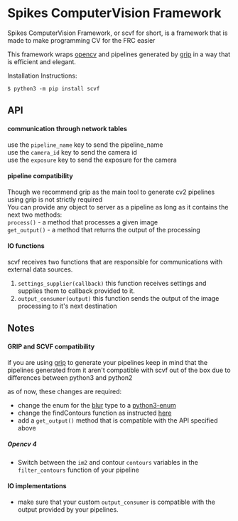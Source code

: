# Spikes ComputerVision Framework

Spikes ComputerVision Framework, or scvf for short,
  is a framework that is made to make programming CV for the FRC easier
  
This framework wraps [opencv](www.opencv.org) and pipelines generated by [grip](https://wpiroboticsprojects.github.io/GRIP/#/)
in a way that is efficient and elegant.

Installation Instructions:

```
$ python3 -m pip install scvf
```
## API

#### communication through network tables
use the ```pipeline_name``` key to send the pipeline_name <br/>
use the ```camera_id``` key to send the camera id <br/>
use the ```exposure``` key to send the exposure for the camera

#### pipeline compatibility
Though we recommend grip as the main tool to generate cv2 pipelines
using grip is not strictly required <br/>
You can provide any object to server as a pipeline as long as it contains the next two methods: <br>
```process()``` - a method that processes a given image <br/>
```get_output()``` - a method that returns the output of the processing

#### IO functions 
scvf receives two functions that are responsible for communications with external data sources. <br/>
1. ```settings_supplier(callback)``` this function receives settings and supplies them to callback provided to it.
2. ```output_consumer(output)``` this function sends the output of the image processing to it's next destination
## Notes

#### GRIP and SCVF compatibility
if you are using [grip](https://wpiroboticsprojects.github.io/GRIP/#/)
to generate your pipelines keep in mind that the pipelines generated from it
 aren't compatible with scvf out of the box due to differences between python3 and python2
 
as of now, these changes are required:

* change the enum for the [blur](https://docs.opencv.org/2.4/doc/tutorials/imgproc/gausian_median_blur_bilateral_filter/gausian_median_blur_bilateral_filter.html) type to a [python3-enum](https://docs.python.org/3/library/enum.html)
* change the findContours function as instructed [here](https://stackoverflow.com/questions/25504964/opencv-python-valueerror-too-many-values-to-unpack)
* add a ```get_output()``` method that is compatible with the API specified above

##### Opencv 4
* Switch between the `im2` and contour `contours` variables in the `filter_contours` function of your pipeline
#### IO implementations
* make sure that your custom ```output_consumer``` is compatible with the output provided by your pipelines.
